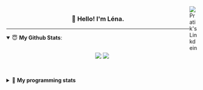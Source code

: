 <!--
<a href="https://twitter.com" target="_blank" rel="nofollow">
 <img align="right" alt="Pratik's Twitter" width="22px" src="https://cdn.jsdelivr.net/npm/simple-icons@v3/icons/twitter.svg" />
</a> 

-->
<a href="https://www.linkedin.com/in/lenagiacalone/" target="_blank" rel="nofollow">
 <img align="right" alt="Pratik's Linkdein" width="22px" src="https://cdn.jsdelivr.net/npm/simple-icons@v3/icons/linkedin.svg" />
</a>



<h3 align="center">👋 Hello! I'm Léna.</h3>

---

<!--
**lgiacalo/lgiacalo** is a ✨ _special_ ✨ repository because its `README.md` (this file) appears on your GitHub profile.

Here are some ideas to get you started:

- 🔭 I’m currently working on ...
- 🌱 I’m currently learning ...
- 👯 I’m looking to collaborate on ...
- 🤔 I’m looking for help with ...
- 💬 Ask me about ...
- 📫 How to reach me: ...
- 😄 Pronouns: ...
- ⚡ Fun fact: ...
-->

<details open>
 <summary> 😇 <b>My Github Stats</b>: </summary>
<br>
<p align = "center">
  <img src = "https://github-readme-stats.vercel.app/api?username=lgiacalo&show_icons=true&theme=nord" width="420">
  <img src = "https://github-readme-stats.vercel.app/api/top-langs/?username=lgiacalo&layout=compact&theme=nord">
</p>
 
<br>
<p align = "center">
  <imp src = "https://github-readme-stats.vercel.app/api/wakatime?username=lgiacalo&theme=nord">
</p>

</details>

<details>
 <summary>🤖 <b>My programming stats</b></summary>
 <br>
 
<!--START_SECTION:waka-->
![Code Time](http://img.shields.io/badge/Code%20Time-0%20secs-blue)

![Lines of code](https://img.shields.io/badge/From%20Hello%20World%20I%27ve%20Written-876%20Thousand%20lines%20of%20code-blue)

**🐱 My GitHub Data** 

> 🏆 84 Contributions in the Year 2022
 > 
> 📦 298.1 kB Used in GitHub's Storage 
 > 
> 🚫 Not Opted to Hire
 > 
> 📜 44 Public Repositories 
 > 
> 🔑 35 Private Repositories  
 > 
**I'm an Early 🐤** 

```text
🌞 Morning    83 commits     ██████░░░░░░░░░░░░░░░░░░░   27.04% 
🌆 Daytime    184 commits    ███████████████░░░░░░░░░░   59.93% 
🌃 Evening    40 commits     ███░░░░░░░░░░░░░░░░░░░░░░   13.03% 
🌙 Night      0 commits      ░░░░░░░░░░░░░░░░░░░░░░░░░   0.0%

```
📅 **I'm Most Productive on Wednesday** 

```text
Monday       67 commits     █████░░░░░░░░░░░░░░░░░░░░   21.82% 
Tuesday      52 commits     ████░░░░░░░░░░░░░░░░░░░░░   16.94% 
Wednesday    70 commits     █████░░░░░░░░░░░░░░░░░░░░   22.8% 
Thursday     67 commits     █████░░░░░░░░░░░░░░░░░░░░   21.82% 
Friday       50 commits     ████░░░░░░░░░░░░░░░░░░░░░   16.29% 
Saturday     1 commits      ░░░░░░░░░░░░░░░░░░░░░░░░░   0.33% 
Sunday       0 commits      ░░░░░░░░░░░░░░░░░░░░░░░░░   0.0%

```


📊 **This Week I Spent My Time On** 

```text
⌚︎ Time Zone: Europe/Paris

💬 Programming Languages: 
JavaScript               11 hrs 30 mins      ████████████████░░░░░░░░░   66.11% 
Markdown                 2 hrs 43 mins       ████░░░░░░░░░░░░░░░░░░░░░   15.69% 
PHP                      2 hrs 9 mins        ███░░░░░░░░░░░░░░░░░░░░░░   12.37% 
Bash                     40 mins             █░░░░░░░░░░░░░░░░░░░░░░░░   3.92% 
JSON                     13 mins             ░░░░░░░░░░░░░░░░░░░░░░░░░   1.26%

🔥 Editors: 
VS Code                  17 hrs 24 mins      █████████████████████████   100.0%

🐱‍💻 Projects: 
augmentation_capital     9 hrs 13 mins       █████████████░░░░░░░░░░░░   52.99% 
pappers-engine           3 hrs 14 mins       ████░░░░░░░░░░░░░░░░░░░░░   18.58% 
test-wordgres            2 hrs 9 mins        ███░░░░░░░░░░░░░░░░░░░░░░   12.45% 
pappers-shared           1 hr 23 mins        ██░░░░░░░░░░░░░░░░░░░░░░░   8.04% 
pj-crawler               37 mins             █░░░░░░░░░░░░░░░░░░░░░░░░   3.55%

💻 Operating System: 
Mac                      17 hrs 24 mins      █████████████████████████   100.0%

```

**I Mostly Code in C** 

```text
C                        26 repos            ████████░░░░░░░░░░░░░░░░░   31.71% 
JavaScript               17 repos            █████░░░░░░░░░░░░░░░░░░░░   20.73% 
HTML                     8 repos             ██░░░░░░░░░░░░░░░░░░░░░░░   9.76% 
Shell                    8 repos             ██░░░░░░░░░░░░░░░░░░░░░░░   9.76% 
C++                      4 repos             █░░░░░░░░░░░░░░░░░░░░░░░░   4.88%

```


**Timeline**

![Chart not found](https://raw.githubusercontent.com/lgiacalo/lgiacalo/main/charts/bar_graph.png) 


 Last Updated on 09/07/2022 12:11:07 UTC
<!--END_SECTION:waka-->

</details>
